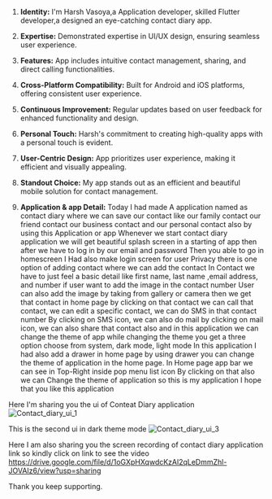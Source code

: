 1. **Identity:** I'm Harsh Vasoya,a Application developer, skilled Flutter developer,a designed an eye-catching contact diary app.

2. **Expertise:** Demonstrated expertise in UI/UX design, ensuring seamless user experience.

3. **Features:** App includes intuitive contact management, sharing, and direct calling functionalities.

4. **Cross-Platform Compatibility:** Built for Android and iOS platforms, offering consistent user experience.

5. **Continuous Improvement:** Regular updates based on user feedback for enhanced functionality and design.

6. **Personal Touch:** Harsh's commitment to creating high-quality apps with a personal touch is evident.

7. **User-Centric Design:** App prioritizes user experience, making it efficient and visually appealing.

8. **Standout Choice:** My app stands out as an efficient and beautiful mobile solution for contact management.

9. **Application & app Detail:** Today I had made A application named as contact diary where we can save our contact like our family contact our friend contact our business contact and our personal contact also by using this Application or app Whenever we start contact diary application we will get beautiful splash screen in a starting of app then after we have to log in by our email and password Then you able to go in homescreen I Had also make login screen for user Privacy there is one option of adding contact where we can add the contact In Contact we have to just feel a basic detail like first name, last name ,email address, and number if user want to add the image in the contact number User can also add the image by taking from gallery or camera then we get that contact in home page by clicking on that contact we can call that contact, we can edit a specific contact, we can do SMS in that contact number By clicking on SMS icon, we can also do mail by clicking on mail icon, we can also share that contact also and in this application we can change the theme of app while changing the theme you get a three option choose from system, dark mode, light mode In this application I had also add a drawer in home page by using drawer you can change the theme of application in the home page. In Home page app bar we can see in Top-Right inside pop menu list icon By clicking on that also we can Change the theme of application so this is my application I hope that you like this application

Here I'm sharing you the ui of Conteat Diary application
![Contact_diary_ui_1](https://github.com/Harshvasoya2737/contact_diary/assets/148517061/e96fbda4-74d1-4cfa-b9e8-6f2764ed7e12)

This is the second ui in dark theme mode
![Contact_diary_ui_3](https://github.com/Harshvasoya2737/contact_diary/assets/148517061/67ca4ef4-8f73-42dd-a07f-a11f23f42386)

Here I am also sharing you the screen recording of contact diary application link so kindly click on link to see the video
https://drive.google.com/file/d/1oGXpHXqwdcKzAl2qLeDmmZhl-JOVAIz6/view?usp=sharing

Thank you keep supporting.
